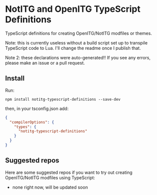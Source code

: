 # NotITG and OpenITG TypeScript Definitions

TypeScript definitions for creating OpenITG/NotITG modfiles or themes.

Note: this is currently useless without a build script set up to transpile TypeScript code to Lua. I'll change the readme once I publish that.

Note 2: these declarations were auto-generated!! If you see any errors, please make an issue or a pull request.

## Install

Run:

`npm install notitg-typescript-definitions --save-dev`

then, in your tsconfig.json add:

```json
{
  "compilerOptions": {
    "types": {
      "notitg-typescript-definitions"
  	}
  }
}
```

## Suggested repos

Here are some suggested repos if you want to try out creating OpenITG/NotITG modfiles using TypeScript:

- none right now, will be updated soon